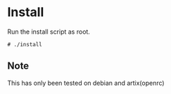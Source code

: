 # Install
Run the install script as root.
```
# ./install
```
## Note
This has only been tested on debian and artix(openrc)
